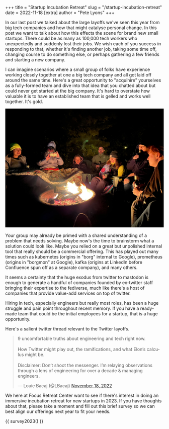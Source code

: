 +++
title = "Startup Incubation Retreat"
slug = "/startup-incubation-retreat"
date = 2022-11-18
[extra]
author = "Pete Lyons"
+++

In our last post we talked about the large layoffs we've seen this year from big tech companies and how that might catalyse personal change. In this post we want to talk about how this effects the scene for brand new small startups. There could be as many as 100,000 tech workers who unexpectedly and suddenly lost their jobs. We wish each of you success in responding to that, whether it's finding another job, taking some time off, changing course to do something else, or perhaps gathering a few friends and starting a new company.

I can imagine scenarios where a small group of folks have experience working closely together at one a big tech company and all got laid off around the same time. Here's a great opportunity to "acquihire" yourselves as a fully-formed team and dive into that idea that you chatted about but could never get started at the big company. It's hard to overstate how valuable it is to have an established team that is gelled and works well together. It's gold.

![A retreat group laughing around the fire pit in FRC's back yard](fire.jpg)

Your group may already be primed with a shared understanding of a problem that needs solving. Maybe now's the time to brainstorm what a solution could look like. Maybe you relied on a great but unpolished internal tool that really should be a commercial offering. This has played out many times such as kubernetes (origins in "borg" internal to Google), prometheus (origins in "borgmon" at Google), kafka (origins at LinkedIn before Confluence spun off as a separate company), and many others.

It seems a certainty that the huge exodus from twitter to mastodon is enough to generate a handful of companies founded by ex-twitter staff bringing their expertise to the fediverse, much like there's a host of companies that provide value-add services on top of twitter.

Hiring in tech, especially engineers but really most roles, has been a huge struggle and pain point throughout recent memory. If you have a ready-made team that could be the initial employees for a startup, that is a huge opportunity.

Here's a salient twitter thread relevant to the Twitter layoffs.

<blockquote class="twitter-tweet" data-dnt="true"><p lang="en" dir="ltr">9 uncomfortable truths about engineering and tech right now. <br><br>How Twitter might play out, the ramifications, and what Elon’s calculus might be.<br><br>Disclaimer: Don’t shoot the messenger. I’m relaying observations through a lens of engineering for over a decade &amp; managing engineers.</p>&mdash; Louie Bacaj (@LBacaj) <a href="https://twitter.com/LBacaj/status/1593705261939802112?ref_src=twsrc%5Etfw">November 18, 2022</a></blockquote> <script async src="https://platform.twitter.com/widgets.js" charset="utf-8"></script>

We here at Focus Retreat Center want to see if there's interest in doing an immersive incubation retreat for new startups in 2023. If you have thoughts about that, please take a moment and fill out this brief survey so we can best align our offerings next year to fit your needs.

{{ survey2023() }}
